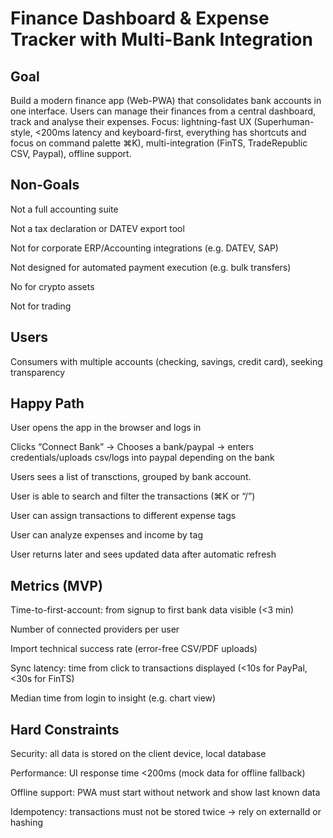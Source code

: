 # Finance Dashboard & Expense Tracker with Multi-Bank Integration

## Goal

Build a modern finance app (Web-PWA) that consolidates bank accounts in one interface. Users can manage their finances from a central dashboard, track and analyse their expenses.
Focus: lightning-fast UX (Superhuman-style, <200ms latency and keyboard-first, everything has shortcuts and focus on command palette ⌘K), multi-integration (FinTS, TradeRepublic CSV, Paypal), offline support.

## Non-Goals

Not a full accounting suite

Not a tax declaration or DATEV export tool

Not for corporate ERP/Accounting integrations (e.g. DATEV, SAP)

Not designed for automated payment execution (e.g. bulk transfers)

No for crypto assets

Not for trading

## Users

Consumers with multiple accounts (checking, savings, credit card), seeking transparency

## Happy Path

User opens the app in the browser and logs in

Clicks “Connect Bank” → Chooses a bank/paypal → enters credentials/uploads csv/logs into paypal depending on the bank

Users sees a list of transctions, grouped by bank account.

User is able to search and filter the transactions (⌘K or “/”)

User can assign transactions to different expense tags

User can analyze expenses and income by tag

User returns later and sees updated data after automatic refresh

## Metrics (MVP)

Time-to-first-account: from signup to first bank data visible (<3 min)

Number of connected providers per user

Import technical success rate (error-free CSV/PDF uploads)

Sync latency: time from click to transactions displayed (<10s for PayPal, <30s for FinTS)

Median time from login to insight (e.g. chart view)

## Hard Constraints

Security: all data is stored on the client device, local database

Performance: UI response time <200ms (mock data for offline fallback)

Offline support: PWA must start without network and show last known data

Idempotency: transactions must not be stored twice → rely on externalId or hashing
